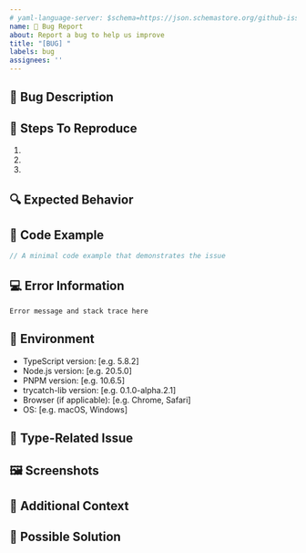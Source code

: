 ```yaml
---
# yaml-language-server: $schema=https://json.schemastore.org/github-issue-template.json
name: 🐛 Bug Report
about: Report a bug to help us improve
title: "[BUG] "
labels: bug
assignees: ''
---
```


## 🐛 Bug Description

<!-- A clear and concise description of what the bug is -->

## 🔄 Steps To Reproduce

1. 
2. 
3. 

## 🔍 Expected Behavior

<!-- What did you expect to happen? -->

## 📝 Code Example

```typescript
// A minimal code example that demonstrates the issue
```

## 💻 Error Information

<!-- If you received an error, please include the full error message and stack trace -->

```
Error message and stack trace here
```

## 📱 Environment

- TypeScript version: [e.g. 5.8.2]
- Node.js version: [e.g. 20.5.0]
- PNPM version: [e.g. 10.6.5]
- trycatch-lib version: [e.g. 0.1.0-alpha.2.1]
- Browser (if applicable): [e.g. Chrome, Safari]
- OS: [e.g. macOS, Windows]

## 🧩 Type-Related Issue

<!-- Is this related to TypeScript types? Please provide details -->

## 🖼️ Screenshots

<!-- If applicable, add screenshots to help explain your problem -->

## 📝 Additional Context

<!-- Add any other context about the problem here -->

## 🔄 Possible Solution

<!-- If you have suggestions on a fix for the bug, please describe here --> 